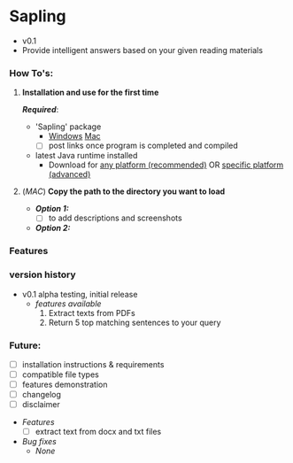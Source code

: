 # Sapling 
- v0.1
- Provide intelligent answers based on your given reading materials


### How To's:
1) **Installation and use for the first time**
	
	***Required***:
	- 'Sapling' package
		- [Windows]() [Mac]()
		- [ ] post links once program is completed and compiled

	- latest Java runtime installed 
		- Download for [any platform (recommended)](https://java.com/en/download/) OR [specific platform (advanced)](https://java.com/en/download/manual.jsp)

2) (*MAC*) **Copy the path to the directory you want to load**
	- ***Option 1:***
		- [ ] to add descriptions and screenshots

	- ***Option 2:***


### Features


### version history
- v0.1 alpha testing, initial release
	- *features available*
		1. Extract texts from PDFs
		2. Return 5 top matching sentences to your query


### Future:
- [ ] installation instructions & requirements
- [ ] compatible file types
- [ ] features demonstration
- [ ] changelog
- [ ] disclaimer
- *Features*
	- [ ] extract text from docx and txt files
- *Bug fixes*
	- *None*